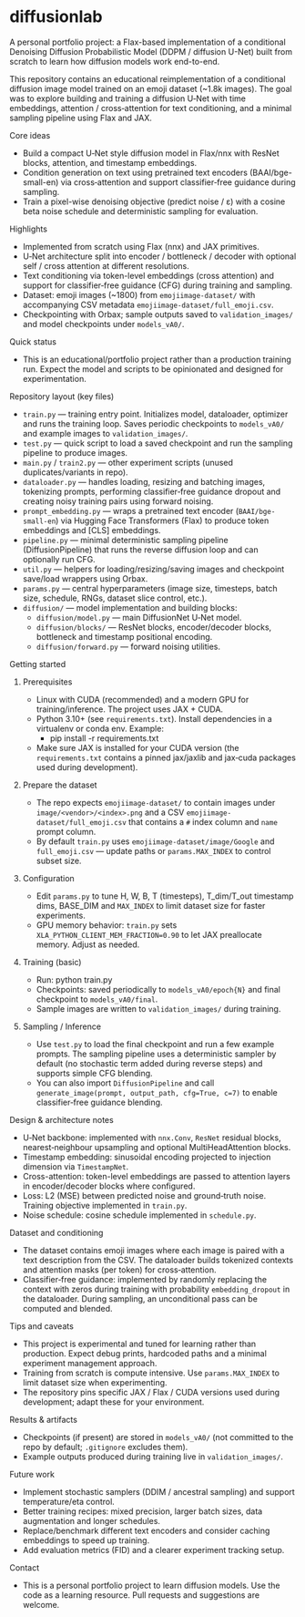 # diffusionlab

A personal portfolio project: a Flax-based implementation of a conditional Denoising Diffusion Probabilistic Model (DDPM / diffusion U-Net) built from scratch to learn how diffusion models work end-to-end.

This repository contains an educational reimplementation of a conditional diffusion image model trained on an emoji dataset (~1.8k images). The goal was to explore building and training a diffusion U‑Net with time embeddings, attention / cross‑attention for text conditioning, and a minimal sampling pipeline using Flax and JAX.

Core ideas
- Build a compact U‑Net style diffusion model in Flax/nnx with ResNet blocks, attention, and timestamp embeddings.
- Condition generation on text using pretrained text encoders (BAAI/bge-small-en) via cross‑attention and support classifier‑free guidance during sampling.
- Train a pixel-wise denoising objective (predict noise / ε) with a cosine beta noise schedule and deterministic sampling for evaluation.

Highlights
- Implemented from scratch using Flax (nnx) and JAX primitives.
- U‑Net architecture split into encoder / bottleneck / decoder with optional self / cross attention at different resolutions.
- Text conditioning via token-level embeddings (cross attention) and support for classifier‑free guidance (CFG) during training and sampling.
- Dataset: emoji images (~1800) from `emojiimage-dataset/` with accompanying CSV metadata `emojiimage-dataset/full_emoji.csv`.
- Checkpointing with Orbax; sample outputs saved to `validation_images/` and model checkpoints under `models_vA0/`.

Quick status
- This is an educational/portfolio project rather than a production training run. Expect the model and scripts to be opinionated and designed for experimentation.

Repository layout (key files)
- `train.py` — training entry point. Initializes model, dataloader, optimizer and runs the training loop. Saves periodic checkpoints to `models_vA0/` and example images to `validation_images/`.
- `test.py` — quick script to load a saved checkpoint and run the sampling pipeline to produce images.
- `main.py` / `train2.py` — other experiment scripts (unused duplicates/variants in repo).
- `dataloader.py` — handles loading, resizing and batching images, tokenizing prompts, performing classifier‑free guidance dropout and creating noisy training pairs using forward noising.
- `prompt_embedding.py` — wraps a pretrained text encoder (`BAAI/bge-small-en`) via Hugging Face Transformers (Flax) to produce token embeddings and [CLS] embeddings.
- `pipeline.py` — minimal deterministic sampling pipeline (DiffusionPipeline) that runs the reverse diffusion loop and can optionally run CFG.
- `util.py` — helpers for loading/resizing/saving images and checkpoint save/load wrappers using Orbax.
- `params.py` — central hyperparameters (image size, timesteps, batch size, schedule, RNGs, dataset slice control, etc.).
- `diffusion/` — model implementation and building blocks:
  - `diffusion/model.py` — main DiffusionNet U‑Net model.
  - `diffusion/blocks/` — ResNet blocks, encoder/decoder blocks, bottleneck and timestamp positional encoding.
  - `diffusion/forward.py` — forward noising utilities.

Getting started
1. Prerequisites
   - Linux with CUDA (recommended) and a modern GPU for training/inference. The project uses JAX + CUDA.
   - Python 3.10+ (see `requirements.txt`). Install dependencies in a virtualenv or conda env. Example:
     - pip install -r requirements.txt
   - Make sure JAX is installed for your CUDA version (the `requirements.txt` contains a pinned jax/jaxlib and jax‑cuda packages used during development).

2. Prepare the dataset
   - The repo expects `emojiimage-dataset/` to contain images under `image/<vendor>/<index>.png` and a CSV `emojiimage-dataset/full_emoji.csv` that contains a `#` index column and `name` prompt column.
   - By default `train.py` uses `emojiimage-dataset/image/Google` and `full_emoji.csv` — update paths or `params.MAX_INDEX` to control subset size.

3. Configuration
   - Edit `params.py` to tune H, W, B, T (timesteps), T_dim/T_out timestamp dims, BASE_DIM and `MAX_INDEX` to limit dataset size for faster experiments.
   - GPU memory behavior: `train.py` sets `XLA_PYTHON_CLIENT_MEM_FRACTION=0.90` to let JAX preallocate memory. Adjust as needed.

4. Training (basic)
   - Run: python train.py
   - Checkpoints: saved periodically to `models_vA0/epoch{N}` and final checkpoint to `models_vA0/final`.
   - Sample images are written to `validation_images/` during training.

5. Sampling / Inference
   - Use `test.py` to load the final checkpoint and run a few example prompts. The sampling pipeline uses a deterministic sampler by default (no stochastic term added during reverse steps) and supports simple CFG blending.
   - You can also import `DiffusionPipeline` and call `generate_image(prompt, output_path, cfg=True, c=7)` to enable classifier‑free guidance blending.

Design & architecture notes
- U‑Net backbone: implemented with `nnx.Conv`, `ResNet` residual blocks, nearest‑neighbour upsampling and optional MultiHeadAttention blocks.
- Timestamp embedding: sinusoidal encoding projected to injection dimension via `TimestampNet`.
- Cross-attention: token-level embeddings are passed to attention layers in encoder/decoder blocks where configured.
- Loss: L2 (MSE) between predicted noise and ground‑truth noise. Training objective implemented in `train.py`.
- Noise schedule: cosine schedule implemented in `schedule.py`.

Dataset and conditioning
- The dataset contains emoji images where each image is paired with a text description from the CSV. The dataloader builds tokenized contexts and attention masks (per token) for cross‑attention.
- Classifier‑free guidance: implemented by randomly replacing the context with zeros during training with probability `embedding_dropout` in the dataloader. During sampling, an unconditional pass can be computed and blended.

Tips and caveats
- This project is experimental and tuned for learning rather than production. Expect debug prints, hardcoded paths and a minimal experiment management approach.
- Training from scratch is compute intensive. Use `params.MAX_INDEX` to limit dataset size when experimenting.
- The repository pins specific JAX / Flax / CUDA versions used during development; adapt these for your environment.

Results & artifacts
- Checkpoints (if present) are stored in `models_vA0/` (not committed to the repo by default; `.gitignore` excludes them).
- Example outputs produced during training live in `validation_images/`.

Future work
- Implement stochastic samplers (DDIM / ancestral sampling) and support temperature/eta control.
- Better training recipes: mixed precision, larger batch sizes, data augmentation and longer schedules.
- Replace/benchmark different text encoders and consider caching embeddings to speed up training.
- Add evaluation metrics (FID) and a clearer experiment tracking setup.

Contact
- This is a personal portfolio project to learn diffusion models. Use the code as a learning resource. Pull requests and suggestions are welcome.
